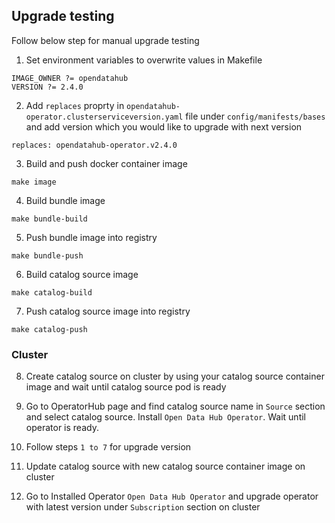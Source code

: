## Upgrade testing 
Follow below step for manual upgrade testing 

1. Set environment variables to overwrite values in Makefile

```
IMAGE_OWNER ?= opendatahub
VERSION ?= 2.4.0
```

2. Add `replaces` proprty in `opendatahub-operator.clusterserviceversion.yaml` file under `config/manifests/bases` and add version which you would like to upgrade with next version

```
replaces: opendatahub-operator.v2.4.0
```

3. Build and push docker container image

```
make image
```

4. Build bundle image 

```
make bundle-build
```

5. Push bundle image into registry

```
make bundle-push
```

6. Build catalog source image 

```
make catalog-build
```

7. Push catalog source image into registry

```
make catalog-push
```
### Cluster

8. Create catalog source on cluster by using your catalog source container image and wait until catalog source pod is ready

9. Go to OperatorHub page and find catalog source name in `Source` section and select catalog source. Install `Open Data Hub Operator`. Wait until operator is ready.

10. Follow steps `1 to 7` for upgrade version

11. Update catalog source with new catalog source container image on cluster

12. Go to Installed Operator `Open Data Hub Operator` and upgrade operator with latest version under `Subscription` section on cluster


